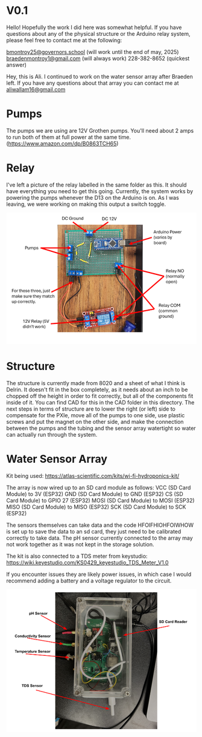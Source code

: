 # V0.1

Hello! Hopefully the work I did here was somewhat helpful. If you have questions about any of the physical structure or the Arduino relay system, please feel free to contact me at the following:

bmontroy25@governors.school (will work until the end of may, 2025)
braedenmontroy1@gmail.com (will always work)
228-382-8652 (quickest answer)

Hey, this is Ali. I continued to work on the water sensor array after Braeden left. If you have any questions about that array you can contact me at aliwallam16@gmail.com

# Pumps
The pumps we are using are 12V Grothen pumps. You'll need about 2 amps to run both of them at full power at the same time.
(https://www.amazon.com/dp/B0863TCH65)

# Relay
I've left a picture of the relay labelled in the same folder as this. It should have everything you need to get this going. Currently, the system works by powering the pumps whenever the D13 on the Arduino is on. As I was leaving, we were working on making this output a switch toggle.

<p align="center">
<img src="labelled_relay.PNG" alt="drawing" width="988"/>
</p>
<p align="center">

# Structure
The structure is currently made from 8020 and a sheet of what I think is Delrin. It doesn't fit in the box completely, as it needs about an inch to be chopped off the height in order to fit correctly, but all of the components fit inside of it. You can find CAD for this in the CAD folder in this directory. The next steps in terms of structure are to lower the right (or left) side to compensate for the PXIe, move all of the pumps to one side, use plastic screws and put the magnet on the other side, and make the connection between the pumps and the tubing and the sensor array watertight so water can actually run through the system.

# Water Sensor Array
Kit being used: https://atlas-scientific.com/kits/wi-fi-hydroponics-kit/

The array is now wired up to an SD card module as follows:
VCC (SD Card Module) to 3V (ESP32)
GND (SD Card Module) to GND (ESP32)
CS (SD Card Module) to GPIO 27 (ESP32)
MOSI (SD Card Module) to MOSI (ESP32)
MISO (SD Card Module) to MISO (ESP32)
SCK (SD Card Module) to SCK (ESP32)

The sensors themselves can take data and the code HFOIFHIOHFOIWHOW is set up to save the data to an sd card, they just need to be calibrated correctly to take data. The pH sensor currently connected to the array may not work together as it was not kept in the storage solution.

The kit is also connected to a TDS meter from keystudio: https://wiki.keyestudio.com/KS0429_keyestudio_TDS_Meter_V1.0

If you encounter issues they are likely power issues, in which case I would recommend adding a battery and a voltage regulator to the circuit.

<p align="center">
<img src="labeled_hydroponics_testing_kit.png" alt="drawing" width="960"/>
</p>
<p align="center">
